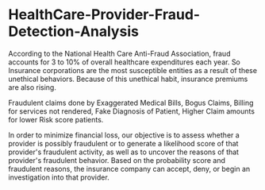# HealthCare-Provider-Fraud-Detection-Analysis

According to the National Health Care Anti-Fraud Association, fraud accounts for 3 to 10% of overall healthcare expenditures each year.
So Insurance corporations are the most susceptible entities as a result of these unethical behaviors. Because of this unethical habit, insurance premiums are also rising.


Fraudulent claims done by
Exaggerated Medical Bills,
Bogus Claims,
Billing for services not rendered,
Fake Diagnosis of Patient,
Higher Claim amounts for lower Risk score patients.

In order to minimize financial loss, our objective is to assess whether a provider is possibly fraudulent or to generate a likelihood score of that provider's fraudulent activity, as well as to uncover the reasons of that provider's fraudulent behavior. Based on the probability score and fraudulent reasons, the insurance company can accept, deny, or begin an investigation into that provider.
